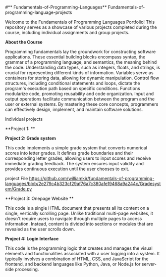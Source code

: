 #** Fundamentals-of-Programming-Languages**
Fundamentals-of-programming-language-projects

Welcome to the Fundamentals of Programming Languages Portfolio! This repository serves as a showcase of various projects completed during the course, including individual assignments and group projects.

**About the Course**

Programming fundamentals lay the groundwork for constructing software applications. These essential building blocks encompass syntax, the grammar of a programming language, and semantics, the meaning behind the code. Understanding data types, such as integers, floats, and strings, is crucial for representing different kinds of information. Variables serve as containers for storing data, allowing for dynamic manipulation. Control flow structures, including conditional statements and loops, dictate the program's execution path based on specific conditions. Functions modularize code, promoting reusability and code organization. Input and output operations facilitate communication between the program and the user or external systems. By mastering these core concepts, programmers can effectively design, implement, and maintain software solutions.

Individual projects

**Project 1: **



**Project 2: Grade system**

This code implements a simple grade system that converts numerical scores into letter grades. It defines grade boundaries and their corresponding letter grades, allowing users to input scores and receive immediate grading feedback. The system ensures input validity and provides continuous execution until the user chooses to exit.

project File https://github.com/williamkir/fundamentals-of-programming-languages/blob/2e279c4b323cf29af76a7c380afe19468a9a244c/Gradesystem/Grade.py



**Project 3: Onepage Website **

This code is a single HTML document that presents all its content on a single, vertically scrolling page. Unlike traditional multi-page websites, it doesn't require users to navigate through multiple pages to access information.
Instead, content is divided into sections or modules that are revealed as the user scrolls down.




**Project 4: Login Interface**

This code is the programming logic that creates and manages the visual elements and functionalities associated with a user logging into a system. It typically involves a combination of HTML, CSS, and JavaScript for the frontend, and backend languages like Python, Java, or Node.js for server-side processing.




